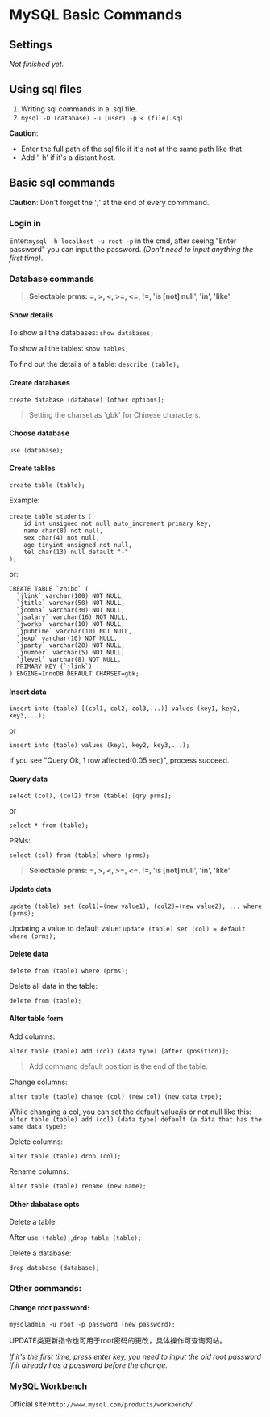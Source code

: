 # MySQL Basic Commands

## Settings
*Not finished yet.*

## Using sql files
1. Writing sql commands in a .sql file.
2. `mysql -D (database) -u (user) -p < (file).sql`

**Caution**:
- Enter the full path of the sql file if it's not at the same path like that.
- Add '-h' if it's a distant host.

## Basic sql commands

**Caution**: Don't forget the ';' at the end of every commmand.

### Login in

Enter:`mysql -h localhost -u root -p` in the cmd, after seeing "Enter password" you can input the password.
*(Don't need to input anything the first time)*.

### Database commands

>  **Selectable prms:**
**=, >, <, >=, <=, !=, 'is [not] null', 'in', 'like'**

#### Show details

To show all the databases:
`show databases;`

To show all the tables:
`show tables;`

To find out the details of a table:
`describe (table);`

#### Create databases
`create database (database) [other options];`


> Setting the charset as 'gbk' for Chinese characters.

#### Choose database

`use (database);`

#### Create tables

`create table (table);`

Example:
```
create table students（
	id int unsigned not null auto_increment primary key,
	name char(8) not null,
	sex char(4) not null,
	age tinyint unsigned not null,
	tel char(13) null default "-"
);
```
or:

```
CREATE TABLE `zhibo` (
  `jlink` varchar(100) NOT NULL,
  `jtitle` varchar(50) NOT NULL,
  `jcomna` varchar(30) NOT NULL,
  `jsalary` varchar(16) NOT NULL,
  `jworkp` varchar(10) NOT NULL,
  `jpubtime` varchar(10) NOT NULL,
  `jexp` varchar(10) NOT NULL,
  `jparty` varchar(20) NOT NULL,
  `jnumber` varchar(5) NOT NULL,
  `jlevel` varchar(8) NOT NULL,
  PRIMARY KEY (`jlink`)
) ENGINE=InnoDB DEFAULT CHARSET=gbk;
```

#### Insert data

`insert into (table) [(col1, col2, col3,...)] values (key1, key2, key3,...);`

or

`insert into (table) values (key1, key2, key3,...);`

If you see "Query Ok, 1 row affected(0.05 sec)", process succeed.

#### Query data

`select (col), (col2) from (table) [qry prms];`

or

`select * from (table);`

PRMs:

`select (col) from (table) where (prms);`
>  **Selectable prms:**
**=, >, <, >=, <=, !=, 'is [not] null', 'in', 'like'**

#### Update data

`update (table) set (col1)=(new value1), (col2)=(new value2), ... where (prms);`

Updating a value to default value: `update (table) set (col) = default where (prms);`

#### Delete data

`delete from (table) where (prms);`

Delete all data in the table:

`delete from (table);`

#### Alter table form

Add columns:

`alter table (table) add (col) (data type) [after (position)];`

> Add command default position is the end of the table.

Change columns:

`alter table (table) change (col) (new col) (new data type);`

While changing a col, you can set the default value/is or not null like this:
`alter table (table) add (col) (data type) default (a data that has the same data type);`

Delete columns:

`alter table (table) drop (col);`

Rename columns:

`alter table (table) rename (new name);`

#### Other dabatase opts

Delete a table:

After `use (table);`,`drop table (table);`

Delete a database:

`drop database (database);`

### Other commands:

#### Change root password:

`mysqladmin -u root -p password (new password);`

UPDATE类更新指令也可用于root密码的更改，具体操作可查询网站。

*If it's the first time, press enter key, you need to input the old root password if it already has a password before the change.*

### MySQL Workbench

Official site:`http://www.mysql.com/products/workbench/`
